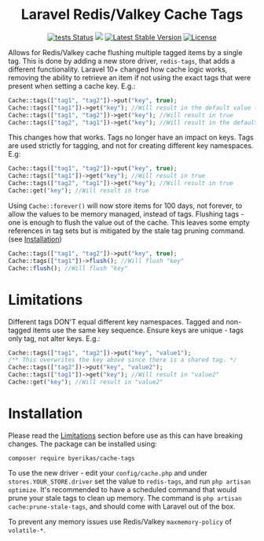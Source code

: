 <h1 align="center">Laravel Redis/Valkey Cache Tags</h1>

<p align="center">
  <a href="https://github.com/byErikas/cache-tags/actions"><img src="https://github.com/byErikas/cache-tags/actions/workflows/tests.yml/badge.svg" alt="tests Status"></a>
  <a href="https://codecov.io/gh/byErikas/cache-tags"><img src="https://codecov.io/gh/byErikas/cache-tags/graph/badge.svg?token=Y7F8CZFISH"/></a>
  <a href="https://packagist.org/packages/byerikas/cache-tags"><img src="https://img.shields.io/badge/dynamic/json?url=https%3A%2F%2Fraw.githubusercontent.com%2FbyErikas%2Fcache-tags%2Frefs%2Fheads%2Fmain%2Fcomposer.json&query=%24.version&prefix=v&label=packagist&color=blue" alt="Latest Stable Version"></a>
  <a href="https://github.com/byErikas/cache-tags/blob/main/LICENSE"><img src="https://img.shields.io/badge/license-MIT-93c10b" alt="License"></a>
</p>

Allows for Redis/Valkey cache flushing multiple tagged items by a single tag. 
This is done by adding a new store driver, `redis-tags`, that adds a different functionality.
Laravel 10+ changed how cache logic works, removing the ability to retrieve an item if not using the exact tags that were present when setting a cache key. E.g.:
```php
Cache::tags(["tag1", "tag2"])->put("key", true);
Cache::tags(["tag1"])->get("key"); //Will result in the default value (null)
Cache::tags(["tag1", "tag2"])->get("key"); //Will result in true
Cache::tags(["tag2", "tag1"])->get("key"); //Will result in the default value (null)
```
This changes how that works. Tags no longer have an impact on keys. Tags are used strictly for tagging, and not for creating different key namespaces. E.g:
```php
Cache::tags(["tag1", "tag2"])->put("key", true);
Cache::tags(["tag1"])->get("key"); //Will result in true
Cache::tags(["tag2", "tag1"])->get("key"); //Will result in true
Cache::get("key"); //Will result in true
```
Using `Cache::forever()` will now store items for 100 days, not forever, to allow the values to be memory managed, instead of tags.
Flushing tags - one is enough to flush the value out of the cache. This leaves some empty references in tag sets but is mitigated by the stale tag pruning command. (see [Installation](#installation))
```php
Cache::tags(["tag1", "tag2"])->put("key", true);
Cache::tags(["tag1"])->flush(); //Will flush "key"
Cache::flush(); //Will flush "key"
```

# Limitations
Different tags DON'T equal different key namespaces. Tagged and non-tagged items use the same key sequence. Ensure keys are unique - tags only tag, not alter keys.  E.g.:
```php
Cache::tags(["tag1", "tag2"])->put("key", "value1");
/** This overwrites the key above since there is a shared tag. */
Cache::tags(["tag2"])->put("key", "value2");
Cache::tags(["tag1"])->get("key"); //Will result in "value2"
Cache::get("key"); //Will result in "value2"
```

# Installation
Please read the [Limitations](#limitations) section before use as this can have breaking changes.
The package can be installed using:
```
composer require byerikas/cache-tags
```
To use the new driver - edit your `config/cache.php` and under `stores.YOUR_STORE.driver` set the value to `redis-tags`, and run `php artisan optimize`.
It's recommended to have a scheduled command that would prune your stale tags to clean up memory. The command is `php artisan cache:prune-stale-tags`, and should come with Laravel out of the box.

To prevent any memory issues use Redis/Valkey `maxmemory-policy` of `volatile-*`.
